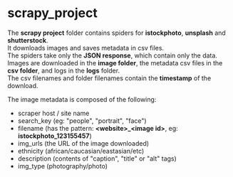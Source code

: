 # scrapy_project
The **scrapy project** folder contains spiders for **istockphoto**, **unsplash** and **shutterstock**.<br/>
It downloads images and saves metadata in csv files.<br/>
The spiders take only the **JSON response**, which contain only the data.<br/>
Images are downloaded in the **image folder**, the metadata csv files in the **csv folder**, and logs in the **logs** folder.<br/>
The csv filenames and folder filenames contain the **timestamp** of the download.<br/>

The image metadata is composed of the following:
- scraper host / site name
- search_key (eg: "people", "portrait", "face")
- filename (has the pattern: **\<website>_\<image id>**, eg: **istockphoto_123155457**)
- img_urls (the URL of the image downloaded)
- ethnicity (african/caucasian/eastasian/etc)
- description (contents of "caption", "title" or "alt" tags)
- img_type (photography/photo)
